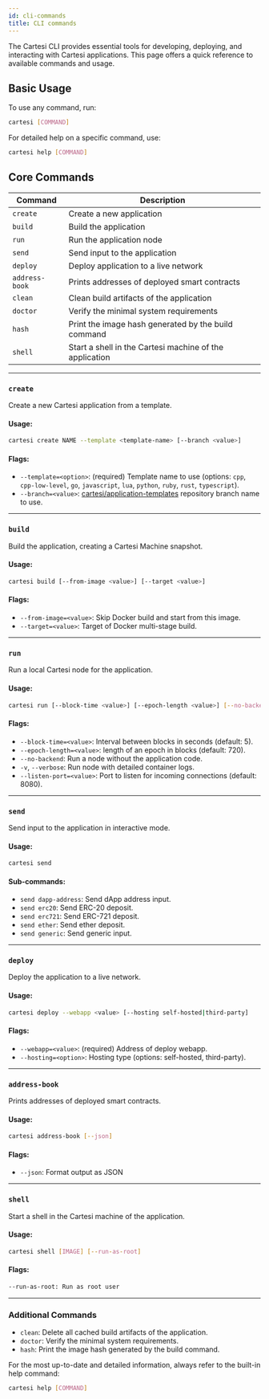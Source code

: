 ```yaml
---
id: cli-commands
title: CLI commands
---
```



The Cartesi CLI provides essential tools for developing, deploying, and interacting with Cartesi applications. This page offers a quick reference to available commands and usage.

## Basic Usage
To use any command, run:

```bash
cartesi [COMMAND]
```

For detailed help on a specific command, use:

```bash
cartesi help [COMMAND]
```

## Core Commands

| Command | Description |
|---------|-------------|
| `create` | Create a new application |
| `build` | Build the application |
| `run` | Run the application node |
| `send` | Send input to the application |
| `deploy` | Deploy application to a live network |
| `address-book` | Prints addresses of deployed smart contracts |
| `clean` | Clean build artifacts of the application |
| `doctor` | Verify the minimal system requirements |
| `hash` | Print the image hash generated by the build command |
| `shell` | Start a shell in the Cartesi machine of the application |


---
### `create`

Create a new Cartesi application from a template.

#### Usage:
```bash
cartesi create NAME --template <template-name> [--branch <value>]
```

#### Flags:

- `--template=<option>`: (required) Template name to use (options: `cpp`, `cpp-low-level`, `go`, `javascript`, `lua`, `python`, `ruby`, `rust`, `typescript`).
- `--branch=<value>`: [cartesi/application-templates](https://github.com/cartesi/application-templates) repository branch name to use.

---


### `build`
Build the application, creating a Cartesi Machine snapshot.

#### Usage:
```bash
cartesi build [--from-image <value>] [--target <value>]
```

#### Flags:
- `--from-image=<value>`: Skip Docker build and start from this image.
- `--target=<value>`: Target of Docker multi-stage build.

---

### `run`
Run a local Cartesi node for the application.

#### Usage:
```bash
cartesi run [--block-time <value>] [--epoch-length <value>] [--no-backend] [-v] [--listen-port <value>]
```

#### Flags:

- `--block-time=<value>`: Interval between blocks in seconds (default: 5).
-  `--epoch-length=<value>`: length of an epoch in blocks (default: 720).
- `--no-backend`: Run a node without the application code.
- `-v`, `--verbose`: Run node with detailed container logs.
- `--listen-port=<value>`: Port to listen for incoming connections (default: 8080).

---

### `send`
Send input to the application in interactive mode.

#### Usage:
```bash
cartesi send
```

#### Sub-commands:

- `send dapp-address`: Send dApp address input.
- `send erc20`: Send ERC-20 deposit.
- `send erc721`: Send ERC-721 deposit.
- `send ether`: Send ether deposit.
- `send generic`: Send generic input.
---


### `deploy`
Deploy the application to a live network.

#### Usage:
```bash
cartesi deploy --webapp <value> [--hosting self-hosted|third-party]
```

#### Flags:
- `--webapp=<value>`: (required) Address of deploy webapp.
- `--hosting=<option>`: Hosting type (options: self-hosted, third-party).

---


### `address-book`
Prints addresses of deployed smart contracts.

#### Usage:
```bash
cartesi address-book [--json]
```

#### Flags:
- `--json`: Format output as JSON

---

### `shell`

Start a shell in the Cartesi machine of the application.

#### Usage:
```bash
cartesi shell [IMAGE] [--run-as-root]
```

#### Flags:

```bash
--run-as-root: Run as root user
```
---

### Additional Commands

- `clean`: Delete all cached build artifacts of the application.
- `doctor`: Verify the minimal system requirements.
- `hash`: Print the image hash generated by the build command.

For the most up-to-date and detailed information, always refer to the built-in help command: 

```bash
cartesi help [COMMAND]
```